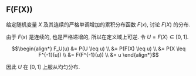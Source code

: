 ## F(F(X))

给定随机变量 $X$ 及其连续的严格单调增加的累积分布函数 $F(x)$, 讨论 $F(X)$ 的分布. 

由于 $F(x)$ 是连续的, 也是严格递增的, 所以在定义域上可逆. 令 $U=F(X)\in [0,1]$.

$$\begin{align*}
F_U(u) &= P(U \leq u) \\
&= P(F(X) \leq u) \\
&= P(X \leq F^{-1}(u)) \\
&= F(F^{-1}(u)) \\
&= u
\end{align*}$$

因此 $U$ 在 $[0, 1]$ 上服从均匀分布.
